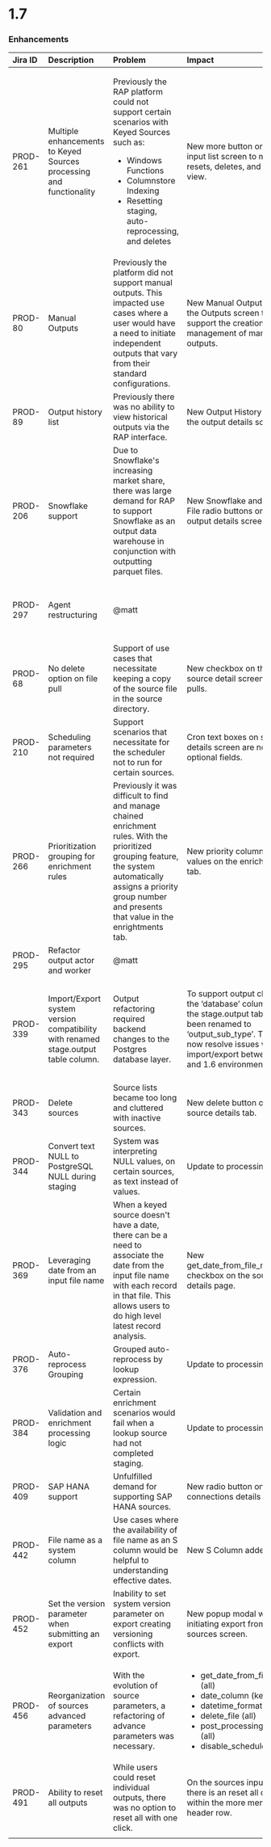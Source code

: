 # 1.7

### Enhancements

<table>
  <thead>
    <tr>
      <th style="text-align:left">Jira ID</th>
      <th style="text-align:left">Description</th>
      <th style="text-align:left">Problem</th>
      <th style="text-align:left">Impact</th>
      <th style="text-align:left">Risks</th>
    </tr>
  </thead>
  <tbody>
    <tr>
      <td style="text-align:left">PROD-261</td>
      <td style="text-align:left">Multiple enhancements to Keyed Sources processing and functionality</td>
      <td
      style="text-align:left">
        <p>Previously the RAP platform could not support certain scenarios with Keyed
          Sources such as:</p>
        <ul>
          <li>Windows Functions</li>
          <li>Columnstore Indexing</li>
          <li>Resetting staging, auto-reprocessing, and deletes</li>
        </ul>
        </td>
        <td style="text-align:left">New more button on the input list screen to manage resets, deletes, and
          data view.</td>
        <td style="text-align:left">High - Users will need to understand how to reset and build keyed sources
          following these new patterns</td>
    </tr>
    <tr>
      <td style="text-align:left">PROD-80</td>
      <td style="text-align:left">Manual Outputs</td>
      <td style="text-align:left">Previously the platform did not support manual outputs. This impacted
        use cases where a user would have a need to initiate independent outputs
        that vary from their standard configurations.</td>
      <td style="text-align:left">
        <p>New Manual Output tab on the Outputs screen to support the creation and
          management of manual outputs.</p>
        <p></p>
      </td>
      <td style="text-align:left">Medium - This is a feature outside of automated processing, but could
        affect existing output loads if configured incorrectly</td>
    </tr>
    <tr>
      <td style="text-align:left">PROD-89</td>
      <td style="text-align:left">Output history list</td>
      <td style="text-align:left">Previously there was no ability to view historical outputs via the RAP
        interface.</td>
      <td style="text-align:left">New Output History tab on the output details screen.</td>
      <td style="text-align:left">Limited/None - Exposed data that was already in the platform</td>
    </tr>
    <tr>
      <td style="text-align:left">PROD-206</td>
      <td style="text-align:left">Snowflake support</td>
      <td style="text-align:left">Due to Snowflake&apos;s increasing market share, there was large demand
        for RAP to support Snowflake as an output data warehouse in conjunction
        with outputting parquet files.</td>
      <td style="text-align:left">New Snowflake and Parquet File radio buttons on the output details screen.</td>
      <td
      style="text-align:left">Limited/None - New functionality</td>
    </tr>
    <tr>
      <td style="text-align:left">PROD-297</td>
      <td style="text-align:left">Agent restructuring</td>
      <td style="text-align:left">@matt</td>
      <td style="text-align:left"></td>
      <td style="text-align:left">Medium - Requires an uninstall and new install for the updated Windows
        MSI</td>
    </tr>
    <tr>
      <td style="text-align:left">PROD-68</td>
      <td style="text-align:left">No delete option on file pull</td>
      <td style="text-align:left">Support of use cases that necessitate keeping a copy of the source file
        in the source directory.</td>
      <td style="text-align:left">New checkbox on the source detail screen for file pulls.</td>
      <td style="text-align:left">Limited/None - New functionality</td>
    </tr>
    <tr>
      <td style="text-align:left">PROD-210</td>
      <td style="text-align:left">Scheduling parameters not required</td>
      <td style="text-align:left">Support scenarios that necessitate for the scheduler not to run for certain
        sources.</td>
      <td style="text-align:left">Cron text boxes on source details screen are now optional fields.</td>
      <td
      style="text-align:left">Limited/None - Making schedules not mandatory</td>
    </tr>
    <tr>
      <td style="text-align:left">PROD-266</td>
      <td style="text-align:left">Prioritization grouping for enrichment rules</td>
      <td style="text-align:left">Previously it was difficult to find and manage chained enrichment rules.
        With the prioritized grouping feature, the system automatically assigns
        a priority group number and presents that value in the enrightments tab.</td>
      <td
      style="text-align:left">New priority column and values on the enrichments tab.</td>
        <td style="text-align:left">Limited/None - Exposed data that was already in the platform</td>
    </tr>
    <tr>
      <td style="text-align:left">PROD-295</td>
      <td style="text-align:left">Refactor output actor and worker</td>
      <td style="text-align:left">@matt</td>
      <td style="text-align:left"></td>
      <td style="text-align:left">Low - Code organization updates</td>
    </tr>
    <tr>
      <td style="text-align:left">PROD-339</td>
      <td style="text-align:left">Import/Export system version compatibility with renamed stage.output table
        column.</td>
      <td style="text-align:left">Output refactoring required backend changes to the Postgres database layer.</td>
      <td
      style="text-align:left">To support output changes, the &#x2018;database&#x2019; column on the
        stage.output table has been renamed to &#x2018;output_sub_type&#x2019;.
        This will now resolve issues with import/export between 1.7 and 1.6 environments.</td>
        <td
        style="text-align:left">Low - Stems from some code organization updates, only affects import/export
          for these particular releases</td>
    </tr>
    <tr>
      <td style="text-align:left">PROD-343</td>
      <td style="text-align:left">Delete sources</td>
      <td style="text-align:left">Source lists became too long and cluttered with inactive sources.</td>
      <td
      style="text-align:left">New delete button on source details tab.</td>
        <td style="text-align:left">Limited/None - New functionality</td>
    </tr>
    <tr>
      <td style="text-align:left">PROD-344</td>
      <td style="text-align:left">Convert text NULL to PostgreSQL NULL during staging</td>
      <td style="text-align:left">System was interpreting NULL values, on certain sources, as text instead
        of values.</td>
      <td style="text-align:left">Update to processing.</td>
      <td style="text-align:left">Limited/None - New functionality</td>
    </tr>
    <tr>
      <td style="text-align:left">PROD-369</td>
      <td style="text-align:left">Leveraging date from an input file name</td>
      <td style="text-align:left">When a keyed source doesn&apos;t have a date, there can be a need to associate
        the date from the input file name with each record in that file. This allows
        users to do high level latest record analysis.</td>
      <td style="text-align:left">New get_date_from_file_name checkbox on the source details page.</td>
      <td
      style="text-align:left">Limited/None - New functionaltiy</td>
    </tr>
    <tr>
      <td style="text-align:left">PROD-376</td>
      <td style="text-align:left">Auto-reprocess Grouping</td>
      <td style="text-align:left">Grouped auto-reprocess by lookup expression.</td>
      <td style="text-align:left">Update to processing.</td>
      <td style="text-align:left">Medium - Processing changes</td>
    </tr>
    <tr>
      <td style="text-align:left">PROD-384</td>
      <td style="text-align:left">Validation and enrichment processing logic</td>
      <td style="text-align:left">Certain enrichment scenarios would fail when a lookup source had not completed
        staging.</td>
      <td style="text-align:left">Update to processing.</td>
      <td style="text-align:left">Low - Preventing failure scenarios</td>
    </tr>
    <tr>
      <td style="text-align:left">PROD-409</td>
      <td style="text-align:left">SAP HANA support</td>
      <td style="text-align:left">Unfulfilled demand for supporting SAP HANA sources.</td>
      <td style="text-align:left">New radio button on the connections details screen.</td>
      <td style="text-align:left">Limited/None - New functionality</td>
    </tr>
    <tr>
      <td style="text-align:left">PROD-442</td>
      <td style="text-align:left">File name as a system column</td>
      <td style="text-align:left">Use cases where the availability of file name as an S column would be
        helpful to understanding effective dates.</td>
      <td style="text-align:left">New S Column added.</td>
      <td style="text-align:left">Limited/None - Exposed data that was already in the platform</td>
    </tr>
    <tr>
      <td style="text-align:left">PROD-452</td>
      <td style="text-align:left">Set the version parameter when submitting an export</td>
      <td style="text-align:left">Inability to set system version parameter on export creating versioning
        conflicts with export.</td>
      <td style="text-align:left">New popup modal when initiating export from sources screen.</td>
      <td style="text-align:left">Limited/None - New functionality</td>
    </tr>
    <tr>
      <td style="text-align:left">PROD-456</td>
      <td style="text-align:left">Reorganization of sources advanced parameters</td>
      <td style="text-align:left">With the evolution of source parameters, a refactoring of advance parameters
        was necessary.</td>
      <td style="text-align:left">
        <p></p>
        <ul>
          <li>get_date_from_file_name (all)</li>
          <li>date_column (key)</li>
          <li>datetime_format (key)</li>
          <li>delete_file (all)</li>
          <li>post_processing_folder (all)</li>
          <li>disable_schedule (all)</li>
        </ul>
      </td>
      <td style="text-align:left">Limited/None - Cosmetic reorganization</td>
    </tr>
    <tr>
      <td style="text-align:left">PROD-491</td>
      <td style="text-align:left">Ability to reset all outputs</td>
      <td style="text-align:left">While users could reset individual outputs, there was no option to reset
        all with one click.</td>
      <td style="text-align:left">On the sources inputs tab there is an reset all option within the more
        menu on the header row.</td>
      <td style="text-align:left">Limited/None - Quality of life upgrade</td>
    </tr>
    <tr>
      <td style="text-align:left"></td>
      <td style="text-align:left"></td>
      <td style="text-align:left"></td>
      <td style="text-align:left"></td>
      <td style="text-align:left"></td>
    </tr>
  </tbody>
</table>

